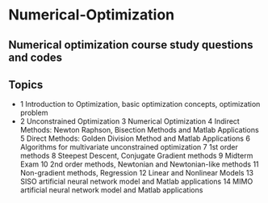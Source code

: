 # Numerical-Optimization

## Numerical optimization course study questions and codes

## Topics

- 1 Introduction to Optimization, basic optimization concepts, optimization problem
- 2 Unconstrained Optimization
  3 Numerical Optimization
  4 Indirect Methods: Newton Raphson, Bisection Methods and Matlab Applications
  5 Direct Methods: Golden Division Method and Matlab Applications
  6 Algorithms for multivariate unconstrained optimization
  7 1st order methods
  8 Steepest Descent, Conjugate Gradient methods
  9 Midterm Exam
  10 2nd order methods, Newtonian and Newtonian-like methods
  11 Non-gradient methods, Regression
  12 Linear and Nonlinear Models
  13 SISO artificial neural network model and Matlab applications
  14 MIMO artificial neural network model and Matlab applications

